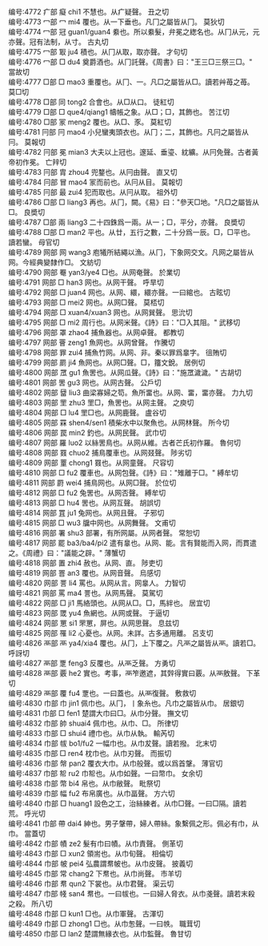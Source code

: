 <!-- { "loadSidebar": true } -->
编号:4772   疒部   癡   chi1   不慧也。从疒疑聲。   丑之切  
编号:4773   冖部   冖   mi4   覆也。从一下垂也。凡冂之屬皆从冂。   莫狄切  
编号:4774   冖部   冠   guan1/guan4   絭也。所以絭髮，弁冕之緫名也。从冂从元，元亦聲。冠有法制，从寸。   古丸切  
编号:4775   冖部   冣   ju4   積也。从冂从取，取亦聲。   才句切  
编号:4776   冖部   □   du4   奠爵酒也。从冂託聲。《周書》曰："王三□三祭三□。"   當故切  
编号:4777   □部   □   mao3   重覆也。从冂、一。凡□之屬皆从□。讀若艸苺之苺。   莫□切  
编号:4778   □部   同   tong2   合會也。从□从口。   徒紅切  
编号:4779   □部   □   que4/qiang1   幬帳之象。从□；□，其飾也。   苦江切  
编号:4780   □部   冡   meng2   覆也。从□、豕。   莫紅切  
编号:4781   冃部   冃   mao4   小兒蠻夷頭衣也。从冂；二，其飾也。凡冃之屬皆从冃。   莫報切  
编号:4782   冃部   冕   mian3   大夫以上冠也。邃延、垂瑬、紞纊。从冃免聲。古者黃帝初作冕。   亡辡切  
编号:4783   冃部   胄   zhou4   兜鍪也。从冃由聲。   直又切  
编号:4784   冃部   冒   mao4   冡而前也。从冃从目。   莫報切  
编号:4785   冃部   最   zui4   犯而取也。从冃从取。   祖外切  
编号:4786   □部   □   liang3   再也。从冂，闕。《易》曰："參天□地。"凡□之屬皆从□。   良奬切  
编号:4787   □部   兩   liang3   二十四銖爲一兩。从一；□，平分，亦聲。   良奬切  
编号:4788   □部   □   man2   平也。从廿，五行之數，二十分爲一辰。□，□平也。讀若蠻。   母官切  
编号:4789   网部   网   wang3   庖犧所結繩以漁。从冂，下象网交文。凡网之屬皆从网。今經典變隸作□。   文紡切  
编号:4790   网部   罨   yan3/ye4   □也。从网奄聲。   於業切  
编号:4791   网部   □   han3   网也。从网干聲。   呼旱切  
编号:4792   网部   □   juan4   网也。从网、繯，繯亦聲。一曰綰也。   古眩切  
编号:4793   网部   □   mei2   网也。从网□聲。   莫桮切  
编号:4794   网部   □   xuan4/xuan3   网也。从网巽聲。   思沇切  
编号:4795   网部   □   mi2   周行也。从网米聲。《詩》曰："□入其阻。"   武移切  
编号:4796   网部   罩   zhao4   捕魚器也。从网卓聲。   都教切  
编号:4797   网部   罾   zeng1   魚网也。从网曾聲。   作騰切  
编号:4798   网部   罪   zui4   捕魚竹网。从网、非。秦以罪爲辠字。   徂賄切  
编号:4799   网部   罽   ji4   魚网也。从网□聲。□，籒文銳。   居例切  
编号:4800   网部   罛   gu1   魚罟也。从网瓜聲。《詩》曰："施罛濊濊。"   古胡切  
编号:4801   网部   罟   gu3   网也。从网古聲。   公戶切  
编号:4802   网部   羀   liu3   曲梁寡婦之笱。魚所畱也。从网、畱，畱亦聲。   力九切  
编号:4803   网部   罜   zhu3   罜□，魚罟也。从网主聲。   之庾切  
编号:4804   网部   □   lu4   罜□也。从网鹿聲。   盧谷切  
编号:4805   网部   罧   shen4/sen1   積柴水中以聚魚也。从网林聲。   所今切  
编号:4806   网部   罠   min2   釣也。从网民聲。   武巾切  
编号:4807   网部   羅   luo2   以絲罟鳥也。从网从維。古者芒氏初作羅。   魯何切  
编号:4808   网部   罬   chuo2   捕鳥覆車也。从网叕聲。   陟劣切  
编号:4809   网部   罿   chong1   罬也。从网童聲。   尺容切  
编号:4810   网部   □   fu2   覆車也。从网包聲。《詩》曰："雉離于□。"   縛牟切  
编号:4811   网部   罻   wei4   捕鳥网也。从网□聲。   於位切  
编号:4812   网部   □   fu2   兔罟也。从网否聲。   縛牟切  
编号:4813   网部   □   hu4   罟也。从网互聲。   胡誤切  
编号:4814   网部   罝   ju1   兔网也。从网且聲。   子邪切  
编号:4815   网部   □   wu3   牖中网也。从网舞聲。   文甫切  
编号:4816   网部   署   shu3   部署，有所网屬。从网者聲。   常恕切  
编号:4817   网部   罷   ba3/ba4/pi2   遣有辠也。从网、能。言有賢能而入网，而貫遣之。《周禮》曰："議能之辟。"   薄蟹切  
编号:4818   网部   置   zhi4   赦也。从网、直。   陟吏切  
编号:4819   网部   罯   an3   覆也。从网音聲。   烏感切  
编号:4820   网部   詈   li4   罵也。从网从言。网辠人。   力智切  
编号:4821   网部   罵   ma4   詈也。从网馬聲。   莫駕切  
编号:4822   网部   □   ji1   馬絡頭也。从网从□。□，馬絆也。   居宜切  
编号:4823   网部   罭   yu4   魚網也。从网或聲。   于逼切  
编号:4824   网部   罳   si1   罘罳，屏也。从网思聲。   息兹切  
编号:4825   网部   罹   li2   心憂也。从网。未詳。古多通用離。   呂支切  
编号:4826   襾部   襾   ya4/xia4   覆也。从冂，上下覆之。凡襾之屬皆从襾。讀若□。   呼訝切  
编号:4827   襾部   覂   feng3   反覆也。从襾乏聲。   方勇切  
编号:4828   襾部   覈   he2   實也。考事，襾笮邀遮，其辤得實曰覈。从襾敫聲。   下革切  
编号:4829   襾部   覆   fu4   覂也。一曰蓋也。从襾復聲。   敷救切  
编号:4830   巾部   巾   jin1   佩巾也。从冂，丨象糸也。凡巾之屬皆从巾。   居銀切  
编号:4831   巾部   □   fen1   楚謂大巾曰□。从巾分聲。   撫文切  
编号:4832   巾部   帥   shuai4   佩巾也。从巾、□。   所律切  
编号:4833   巾部   □   shui4   禮巾也。从巾从執。   輸芮切  
编号:4834   巾部   帗   bo1/fu2   一幅巾也。从巾犮聲。讀若撥。   北末切  
编号:4835   巾部   □   ren4   枕巾也。从巾刃聲。   而振切  
编号:4836   巾部   幋   pan2   覆衣大巾。从巾般聲。或以爲首鞶。   薄官切  
编号:4837   巾部   帤   ru2   巾帤也。从巾如聲。一曰幣巾。   女余切  
编号:4838   巾部   幣   bi4   帛也。从巾敝聲。   毗祭切  
编号:4839   巾部   幅   fu2   布帛廣也。从巾畐聲。   方六切  
编号:4840   巾部   □   huang1   設色之工，治絲練者。从巾□聲。一曰□隔。讀若荒。   呼光切  
编号:4841   巾部   帶   dai4   紳也。男子鞶帶，婦人帶絲。象繫佩之形。佩必有巾，从巾。   當蓋切  
编号:4842   巾部   幘   ze2   髮有巾曰幘。从巾責聲。   側革切  
编号:4843   巾部   □   xun2   領耑也。从巾旬聲。   相倫切  
编号:4844   巾部   帔   pei4   弘農謂帬帔也。从巾皮聲。   披義切  
编号:4845   巾部   常   chang2   下帬也。从巾尚聲。   市羊切  
编号:4846   巾部   帬   qun2   下裳也。从巾君聲。   渠云切  
编号:4847   巾部   帴   san4   帬也。一曰帗也。一曰婦人脅衣。从巾戔聲。讀若末殺之殺。   所八切  
编号:4848   巾部   □   kun1   □也。从巾軍聲。   古渾切  
编号:4849   巾部   □   zhong1   □也。从巾怱聲。一曰帙。   職茸切  
编号:4850   巾部   □   lan2   楚謂無緣衣也。从巾監聲。   魯甘切  
